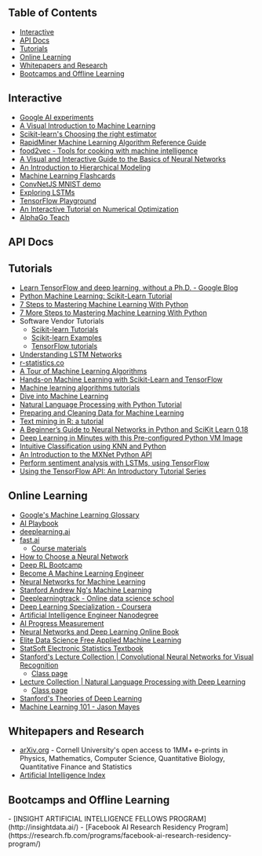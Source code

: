 ## Table of Contents
- <a href="#interactive">Interactive</a>
- <a href="#apidocs">API Docs</a>
- <a href="#tutorials">Tutorials</a>
- <a href="#moocs">Online Learning</a>
- <a href="#whitepapers">Whitepapers and Research</a>
- <a href="#bootcamps">Bootcamps and Offline Learning</a>

<h2><a name="interactive">Interactive</a></h2>

- [Google AI experiments](https://aiexperiments.withgoogle.com)
- [A Visual Introduction to Machine Learning](http://www.r2d3.us/visual-intro-to-machine-learning-part-1/)
- [Scikit-learn's Choosing the right estimator](http://scikit-learn.org/stable/tutorial/machine_learning_map/)
- [RapidMiner Machine Learning Algorithm Reference Guide](http://mod.rapidminer.com/#app)
- [food2vec - Tools for cooking with machine intelligence](https://altosaar.github.io/food2vec/)
- [A Visual and Interactive Guide to the Basics of Neural Networks](https://jalammar.github.io/Visual-interactive-guide-basics-neural-networks/)
- [An Introduction to Hierarchical Modeling](http://mfviz.com/hierarchical-models/)
- [Machine Learning Flashcards](https://machinelearningflashcards.com/)
- [ConvNetJS MNIST demo](http://cs.stanford.edu/people/karpathy/convnetjs/demo/mnist.html)
- [Exploring LSTMs](http://blog.echen.me/2017/05/30/exploring-lstms/?utm_campaign=Data%2BElixir&utm_medium=email&utm_source=Data_Elixir_134)
- [TensorFlow Playground](http://playground.tensorflow.org/)
- [An Interactive Tutorial on Numerical Optimization](http://www.benfrederickson.com/numerical-optimization/)
- [AlphaGo Teach](https://alphagoteach.deepmind.com/)

<h2><a name="apidocs">API Docs</a></h2>


<h2><a name="tutorials">Tutorials</a></h2>

- [Learn TensorFlow and deep learning, without a Ph.D. - Google Blog](https://cloud.google.com/blog/big-data/2017/01/learn-tensorflow-and-deep-learning-without-a-phd)
- [Python Machine Learning: Scikit-Learn Tutorial](https://www.datacamp.com/community/tutorials/machine-learning-python)
- [7 Steps to Mastering Machine Learning With Python](http://www.kdnuggets.com/2015/11/seven-steps-machine-learning-python.html)
- [7 More Steps to Mastering Machine Learning With Python](http://www.kdnuggets.com/2017/03/seven-more-steps-machine-learning-python.html)
- Software Vendor Tutorials
    + [Scikit-learn Tutorials](http://scikit-learn.org/stable/tutorial/)
    + [Scikit-learn Examples](http://scikit-learn.org/stable/auto_examples/)
    + [TensorFlow tutorials](https://www.tensorflow.org/tutorials/)
- [Understanding LSTM Networks](http://colah.github.io/posts/2015-08-Understanding-LSTMs/)
- [r-statistics.co](http://r-statistics.co/)
- [A Tour of Machine Learning Algorithms](https://machinelearningmastery.com/a-tour-of-machine-learning-algorithms/)
- [Hands-on Machine Learning with Scikit-Learn and TensorFlow](https://github.com/ageron/handson-ml)
- [Machine learning algorithms tutorials](https://github.com/ethen8181/machine-learning)
- [Dive into Machine Learning](https://github.com/hangtwenty/dive-into-machine-learning)
- [Natural Language Processing with Python Tutorial](https://www.dataquest.io/blog/natural-language-processing-with-python/)
- [Preparing and Cleaning Data for Machine Learning](https://www.dataquest.io/blog/machine-learning-preparing-data/)
- [Text mining in R: a tutorial](https://www.springboard.com/blog/text-mining-in-r/)
- [A Beginner’s Guide to Neural Networks in Python and SciKit Learn 0.18](https://www.springboard.com/blog/beginners-guide-neural-network-in-python-scikit-learn-0-18/)
- [Deep Learning in Minutes with this Pre-configured Python VM Image](https://www.kdnuggets.com/2017/05/deep-learning-pre-configured-python-vm-image.html)
- [Intuitive Classification using KNN and Python](http://blog.yhat.com/posts/classification-using-knn-and-python.html)
- [An Introduction to the MXNet Python API](https://www.kdnuggets.com/2017/05/intro-mxnet-python-api.html)
- [Perform sentiment analysis with LSTMs, using TensorFlow](https://www.oreilly.com/learning/perform-sentiment-analysis-with-lstms-using-tensorflow)
- [Using the TensorFlow API: An Introductory Tutorial Series](https://www.kdnuggets.com/2017/06/using-tensorflow-api-tutorial-series.html)

<h2><a name="moocs">Online Learning</a></h2>

- [Google's Machine Learning Glossary](https://developers.google.com/machine-learning/glossary/)
- [AI Playbook](http://aiplaybook.a16z.com/)
- [deeplearning.ai](https://www.deeplearning.ai/)
- [fast.ai](http://www.fast.ai/)
    + [Course materials](http://files.fast.ai/)
- [How to Choose a Neural Network](https://deeplearning4j.org/neuralnetworktable.html)
- [Deep RL Bootcamp](https://sites.google.com/view/deep-rl-bootcamp/lectures)
- [Become A Machine Learning Engineer](https://www.udacity.com/course/machine-learning-engineer-nanodegree--nd009)
- [Neural Networks for Machine Learning](https://www.coursera.org/learn/neural-networks)
- [Stanford Andrew Ng's Machine Learning](https://www.coursera.org/learn/machine-learning)
- [Deeplearningtrack - Online data science school](https://www.deeplearningtrack.com/)
- [Deep Learning Specialization - Coursera](https://www.coursera.org/specializations/deep-learning)
- [Artificial Intelligence Engineer Nanodegree](https://www.udacity.com/ai)
- [AI Progress Measurement](https://www.eff.org/ai/metrics)
- [Neural Networks and Deep Learning Online Book](http://neuralnetworksanddeeplearning.com/index.html)
- [Elite Data Science Free Applied Machine Learning](https://elitedatascience.com/)
- [StatSoft Electronic Statistics Textbook](http://www.statsoft.com/Textbook)
- [Stanford's Lecture Collection | Convolutional Neural Networks for Visual Recognition](https://www.youtube.com/playlist)
    + [Class page](http://cs231n.stanford.edu/)
- [Lecture Collection | Natural Language Processing with Deep Learning](https://www.youtube.com/playlist?list=PL3FW7Lu3i5Jsnh1rnUwq_TcylNr7EkRe6)
    + [Class page](http://web.stanford.edu/class/cs224n/)
- [Stanford's Theories of Deep Learning](https://stats385.github.io/)
- [Machine Learning 101 - Jason Mayes](https://docs.google.com/presentation/d/1kSuQyW5DTnkVaZEjGYCkfOxvzCqGEFzWBy4e9Uedd9k/preview)

<h2><a name="whitepapers">Whitepapers and Research</a></h2>

- [arXiv.org](https://arxiv.org/) - Cornell University's open access to 1MM+ e-prints in Physics, Mathematics, Computer Science, Quantitative Biology, Quantitative Finance and Statistics
- [Artificial Intelligence Index](http://www.aiindex.org/)

<h2><a name="bootcamps">Bootcamps and Offline Learning</a></h2>
- [INSIGHT ARTIFICIAL INTELLIGENCE FELLOWS PROGRAM](http://insightdata.ai/)
- [Facebook AI Research Residency Program](https://research.fb.com/programs/facebook-ai-research-residency-program/)
